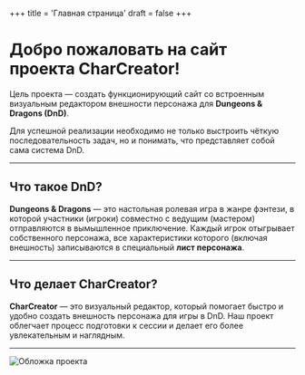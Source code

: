 +++
title = 'Главная страница'
draft = false
+++

# Добро пожаловать на сайт проекта **CharCreator**!

Цель проекта — создать функционирующий сайт со встроенным визуальным редактором внешности персонажа для **Dungeons & Dragons (DnD)**.

Для успешной реализации необходимо не только выстроить чёткую последовательность задач, но и понимать, что представляет собой сама система DnD.

---


## Что такое DnD?

**Dungeons & Dragons** — это настольная ролевая игра в жанре фэнтези, в которой участники (игроки) совместно с ведущим (мастером) отправляются в вымышленное приключение. Каждый игрок отыгрывает собственного персонажа, все характеристики которого (включая внешность) записываются в специальный **лист персонажа**.

---

## Что делает CharCreator?

**CharCreator** — это визуальный редактор, который помогает быстро и удобно создать внешность персонажа для игры в DnD. Наш проект облегчает процесс подготовки к сессии и делает его более увлекательным и наглядным.

---
![Обложка проекта](/images/about_us.jpg)